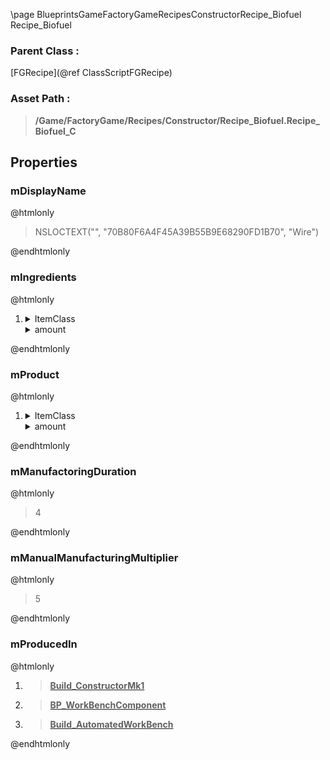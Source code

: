 \page BlueprintsGameFactoryGameRecipesConstructorRecipe_Biofuel Recipe_Biofuel
### Parent Class :
[FGRecipe](@ref ClassScriptFGRecipe)
### Asset Path :
<b><blockquote>/Game/FactoryGame/Recipes/Constructor/Recipe_Biofuel.Recipe_Biofuel_C</blockquote></b>
## Properties

### mDisplayName
@htmlonly
<blockquote>NSLOCTEXT("", "70B80F6A4F45A39B55B9E68290FD1B70", "Wire")</blockquote>
@endhtmlonly

### mIngredients
@htmlonly
<ol>
<li>
<details>
 <summary>ItemClass</summary>
<b><a href="_blueprints_game_factory_game_resource_parts_generic_biomass_desc__generic_biomass.html"><blockquote>Desc_GenericBiomass</blockquote></a></b>
</details>
<details>
 <summary>amount</summary>
<blockquote>8</blockquote>
</details>
</li>
</ol>
@endhtmlonly

### mProduct
@htmlonly
<ol>
<li>
<details>
 <summary>ItemClass</summary>
<b><a href="_blueprints_game_factory_game_resource_parts_bio_fuel_desc__biofuel.html"><blockquote>Desc_Biofuel</blockquote></a></b>
</details>
<details>
 <summary>amount</summary>
<blockquote>4</blockquote>
</details>
</li>
</ol>
@endhtmlonly

### mManufactoringDuration
@htmlonly
<blockquote>4</blockquote>
@endhtmlonly

### mManualManufacturingMultiplier
@htmlonly
<blockquote>5</blockquote>
@endhtmlonly

### mProducedIn
@htmlonly
<ol>
<li>
<b><a href="_blueprints_game_factory_game_buildable_factory_constructor_mk1_build__constructor_mk1.html"><blockquote>Build_ConstructorMk1</blockquote></a></b>
</li>
<li>
<b><a href="_blueprints_game_factory_game_buildable-shared_work_bench_b_p__work_bench_component.html"><blockquote>BP_WorkBenchComponent</blockquote></a></b>
</li>
<li>
<b><a href="_blueprints_game_factory_game_buildable_factory_automated_work_bench_build__automated_work_bench.html"><blockquote>Build_AutomatedWorkBench</blockquote></a></b>
</li>
</ol>
@endhtmlonly

